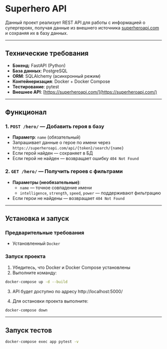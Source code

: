 # Superhero API

Данный проект реализует REST API для работы с информацией о супергероях, получая данные из внешнего источника [superheroapi.com](https://superheroapi.com/) и сохраняя их в базу данных.

---

## Технические требования

- **Бэкенд**: FastAPI (Python)
- **База данных**: PostgreSQL
- **ORM**: SQLAlchemy (асинхронный режим)
- **Контейнеризация**: Docker + Docker Compose
- **Тестирование**: pytest
- **Внешнее API**: [https://superheroapi.com/](https://superheroapi.com/)

---

## Функционал

### 1. `POST /hero/` — Добавить героя в базу
- **Параметр**: `name` (обязательный)
- Запрашивает данные о герое по имени через `https://superheroapi.com/api/{token}/search/{name}`
- Если герой найден — сохраняет в БД
- Если герой не найден — возвращает ошибку `404 Not Found`

### 2. `GET /hero/` — Получить героев с фильтрами
- **Параметры (необязательные)**:
  - `name` — точное совпадение имени
  - `intelligence`, `strength`, `speed`, `power` — поддерживают фильтрацию
- Если герои не найдены — возвращает `404 Not Found`

---

## Установка и запуск

### Предварительные требования
- Установленный `Docker`


### Запуск проекта

1. Убедитесь, что Docker и Docker Compose установлены
2. Выполните команду:

```bash
docker-compose up -d --build
```

3. API будет доступно по адресу http://localhost:5000/

4. Для остановки проекта выполните:

```bash
docker-compose down
```

---

## Запуск тестов

```bash
docker-compose exec app pytest -v
```
